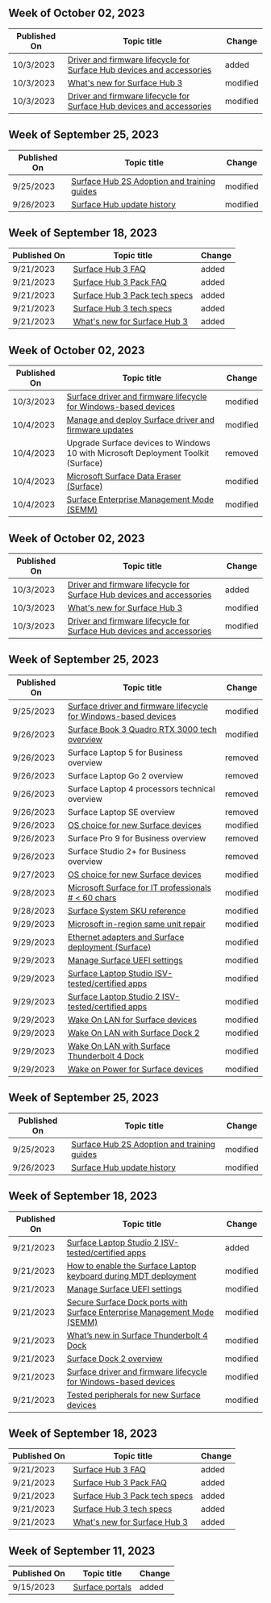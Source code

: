 <!-- This file is generated automatically each week. Changes made to this file will be overwritten.-->

<!-- This file is generated automatically each week. Changes made to this file will be overwritten.-->




## Week of October 02, 2023


| Published On |Topic title | Change |
|------|------------|--------|
| 10/3/2023 | [Driver and firmware lifecycle for Surface Hub devices and accessories](/surface-hub/surface-hub-driver-firmware-accessories-lifecycle) | added |
| 10/3/2023 | [What's new for Surface Hub 3](/surface-hub/surface-hub-3-whats-new) | modified |
| 10/3/2023 | [Driver and firmware lifecycle for Surface Hub devices and accessories](/surface-hub/surface-hub-driver-firmware-accessories-lifecycle) | modified |


## Week of September 25, 2023


| Published On |Topic title | Change |
|------|------------|--------|
| 9/25/2023 | [Surface Hub 2S Adoption and training guides](/surface-hub/surface-hub-2s-adoption-kit) | modified |
| 9/26/2023 | [Surface Hub update history](/surface-hub/surface-hub-update-history) | modified |


## Week of September 18, 2023


| Published On |Topic title | Change |
|------|------------|--------|
| 9/21/2023 | [Surface Hub 3 FAQ](/surface-hub/surface-hub-3-faq) | added |
| 9/21/2023 | [Surface Hub 3 Pack FAQ](/surface-hub/surface-hub-3-pack-faq) | added |
| 9/21/2023 | [Surface Hub 3 Pack tech specs](/surface-hub/surface-hub-3-pack-techspecs) | added |
| 9/21/2023 | [Surface Hub 3 tech specs](/surface-hub/surface-hub-3-techspecs) | added |
| 9/21/2023 | [What's new for Surface Hub 3](/surface-hub/surface-hub-3-whats-new) | added |


## Week of October 02, 2023


| Published On |Topic title | Change |
|------|------------|--------|
| 10/3/2023 | [Surface driver and firmware lifecycle for Windows-based devices](/surface/surface-driver-firmware-lifecycle-support) | modified |
| 10/4/2023 | [Manage and deploy Surface driver and firmware updates](/surface/manage-surface-driver-and-firmware-updates) | modified |
| 10/4/2023 | Upgrade Surface devices to Windows 10 with Microsoft Deployment Toolkit (Surface) | removed |
| 10/4/2023 | [Microsoft Surface Data Eraser (Surface)](/surface/microsoft-surface-data-eraser) | modified |
| 10/4/2023 | [Surface Enterprise Management Mode (SEMM)](/surface/surface-enterprise-management-mode) | modified |


## Week of October 02, 2023


| Published On |Topic title | Change |
|------|------------|--------|
| 10/3/2023 | [Driver and firmware lifecycle for Surface Hub devices and accessories](/surface-hub/surface-hub-driver-firmware-accessories-lifecycle) | added |
| 10/3/2023 | [What's new for Surface Hub 3](/surface-hub/surface-hub-3-whats-new) | modified |
| 10/3/2023 | [Driver and firmware lifecycle for Surface Hub devices and accessories](/surface-hub/surface-hub-driver-firmware-accessories-lifecycle) | modified |


## Week of September 25, 2023


| Published On |Topic title | Change |
|------|------------|--------|
| 9/25/2023 | [Surface driver and firmware lifecycle for Windows-based devices](/surface/surface-driver-firmware-lifecycle-support) | modified |
| 9/26/2023 | [Surface Book 3 Quadro RTX 3000 tech overview](/surface/surface-book-quadro) | modified |
| 9/26/2023 | Surface Laptop 5 for Business overview | removed |
| 9/26/2023 | Surface Laptop Go 2 overview | removed |
| 9/26/2023 | Surface Laptop 4 processors technical overview | removed |
| 9/26/2023 | Surface Laptop SE overview | removed |
| 9/26/2023 | [OS choice for new Surface devices](/surface/surface-os-choice) | modified |
| 9/26/2023 | Surface Pro 9 for Business overview | removed |
| 9/26/2023 | Surface Studio 2+ for Business overview | removed |
| 9/27/2023 | [OS choice for new Surface devices](/surface/surface-os-choice) | modified |
| 9/28/2023 | [Microsoft Surface for IT professionals # < 60 chars](/surface/index) | modified |
| 9/28/2023 | [Surface System SKU reference](/surface/surface-system-sku-reference) | modified |
| 9/29/2023 | [Microsoft in-region same unit repair](/surface/microsoft-in-region-same-unit-repair) | modified |
| 9/29/2023 | [Ethernet adapters and Surface deployment (Surface)](/surface/ethernet-adapters-and-surface-device-deployment) | modified |
| 9/29/2023 | [Manage Surface UEFI settings](/surface/manage-surface-uefi-settings) | modified |
| 9/29/2023 | [Surface Laptop Studio ISV-tested/certified apps](/surface/surface-laptop-studio-isv-certification) | modified |
| 9/29/2023 | [Surface Laptop Studio 2 ISV-tested/certified apps](/surface/surface-laptop-studio2-isv-certification) | modified |
| 9/29/2023 | [Wake On LAN for Surface devices](/surface/wake-on-lan-for-surface-devices) | modified |
| 9/29/2023 | [Wake On LAN with Surface Dock 2](/surface/wake-on-lan-surface-dock2) | modified |
| 9/29/2023 | [Wake On LAN with Surface Thunderbolt 4 Dock](/surface/wake-on-lan-surface-thunderbolt4-dock) | modified |
| 9/29/2023 | [Wake on Power for Surface devices](/surface/wake-on-power-for-surface) | modified |


## Week of September 25, 2023


| Published On |Topic title | Change |
|------|------------|--------|
| 9/25/2023 | [Surface Hub 2S Adoption and training guides](/surface-hub/surface-hub-2s-adoption-kit) | modified |
| 9/26/2023 | [Surface Hub update history](/surface-hub/surface-hub-update-history) | modified |


## Week of September 18, 2023


| Published On |Topic title | Change |
|------|------------|--------|
| 9/21/2023 | [Surface Laptop Studio 2 ISV-tested/certified apps](/surface/surface-laptop-studio2-isv-certification) | added |
| 9/21/2023 | [How to enable the Surface Laptop keyboard during MDT deployment](/surface/enable-surface-keyboard-for-windows-pe-deployment) | modified |
| 9/21/2023 | [Manage Surface UEFI settings](/surface/manage-surface-uefi-settings) | modified |
| 9/21/2023 | [Secure Surface Dock ports with Surface Enterprise Management Mode (SEMM)](/surface/secure-surface-dock-ports-semm) | modified |
| 9/21/2023 | [What’s new in Surface Thunderbolt 4 Dock](/surface/surface-dock-whats-new) | modified |
| 9/21/2023 | [Surface Dock 2 overview](/surface/surface-dock2-overview) | modified |
| 9/21/2023 | [Surface driver and firmware lifecycle for Windows-based devices](/surface/surface-driver-firmware-lifecycle-support) | modified |
| 9/21/2023 | [Tested peripherals for new Surface devices](/surface/surface-tested-peripherals) | modified |


## Week of September 18, 2023


| Published On |Topic title | Change |
|------|------------|--------|
| 9/21/2023 | [Surface Hub 3 FAQ](/surface-hub/surface-hub-3-faq) | added |
| 9/21/2023 | [Surface Hub 3 Pack FAQ](/surface-hub/surface-hub-3-pack-faq) | added |
| 9/21/2023 | [Surface Hub 3 Pack tech specs](/surface-hub/surface-hub-3-pack-techspecs) | added |
| 9/21/2023 | [Surface Hub 3 tech specs](/surface-hub/surface-hub-3-techspecs) | added |
| 9/21/2023 | [What's new for Surface Hub 3](/surface-hub/surface-hub-3-whats-new) | added |


## Week of September 11, 2023


| Published On |Topic title | Change |
|------|------------|--------|
| 9/15/2023 | [Surface portals](/surface/surface-portals) | added |
